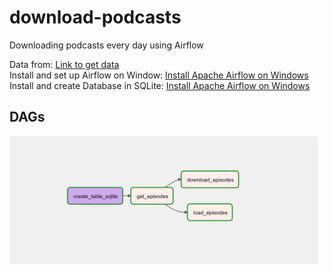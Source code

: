 # download-podcasts
Downloading podcasts every day using Airflow

Data from: <a href="https://www.marketplace.org/feed/podcast/marketplace/" >Link to get data</a><br>
Install and set up Airflow on Window:  <a href="https://www.youtube.com/watch?v=SYOUbiGtGiU" >Install Apache Airflow on Windows</a>
Install and create Database in SQLite: <a href="https://www.youtube.com/watch?v=wXEZZ2JT3-k" >Install Apache Airflow on Windows</a>

<h2>DAGs</h2>
<img src="https://github.com/ntanh31/download-podcasts/blob/main/dags.png">
